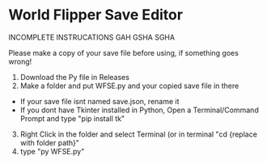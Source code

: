 # World Flipper Save Editor


INCOMPLETE INSTRUCATIONS GAH GSHA SGHA

Please make a copy of your save file before using, if something goes wrong!

1) Download the Py file in Releases
2) Make a folder and put WFSE.py and your copied save file in there
- If your save file isnt named save.json, rename it
- If you dont have Tkinter installed in Python, Open a Terminal/Command Prompt and type "pip install tk"
3) Right Click in the folder and select Terminal (or in terminal "cd {replace with folder path}"
4) type "py WFSE.py"

